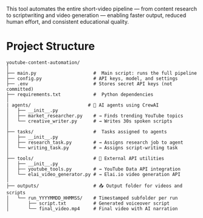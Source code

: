 This tool automates the entire short-video pipeline — from content research to scriptwriting and video generation — enabling faster output, reduced human effort, and consistent educational quality.
# Project Structure 
    youtube-content-automation/
    │
    ├── main.py                     #  Main script: runs the full pipeline
    ├── config.py                   # API keys, model, and settings
    ├── .env                        # Stores secret API keys (not committed)
    ├── requirements.txt            #  Python dependencies
    │
    | agents/                     # 🧠 AI agents using CrewAI
    │   ├── __init__.py
    │   ├── market_researcher.py    # → Finds trending YouTube topics
    │   └── creative_writer.py      # → Writes 30s spoken scripts
    │
    ├── tasks/                      #  Tasks assigned to agents
    │   ├── __init__.py
    │   ├── research_task.py        # → Assigns research job to agent
    │   └── writing_task.py         # → Assigns script-writing task
    │
    ├── tools/                      # 🔌 External API utilities
    │   ├── __init__.py
    │   ├── youtube_tools.py        # → YouTube Data API integration
    │   └── elai_video_generator.py # → Elai.io video generation API
    │
    ├── outputs/                    # 📤 Output folder for videos and scripts
    │   └── run_YYYYMMDD_HHMMSS/    # Timestamped subfolder per run
    │       ├── script.txt          # Generated voiceover script
    │       └── final_video.mp4     # Final video with AI narration
